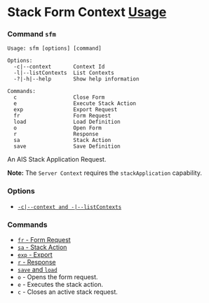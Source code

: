 # Stack Form Context [Usage](../README.md#commands)
### Command `sfm`
```
Usage: sfm [options] [command]

Options:
  -c|--context       Context Id
  -l|--listContexts  List Contexts
  -?|-h|--help       Show help information

Commands:
  c                  Close Form
  e                  Execute Stack Action
  exp                Export Request
  fr                 Form Request
  load               Load Definition
  o                  Open Form
  r                  Response
  sa                 Stack Action
  save               Save Definition
```
An AIS Stack Application Request.

**Note:** The `Server Context` requires the `stackApplication` capability.

### Options
- [`-c|--context and -|--listContexts`](./opt-context-and-list.md)

### Commands
- [`fr` - Form Request](./cmd-fm-d.md)
- [`sa` - Stack Action](./cmd-sa.md)
- [`exp` - Export](./cmd-exp.md)
- [`r` - Response](./cmd-r.md)
- [`save` and `load`](./cmd-save-and-load.md)
- `o` - Opens the form request.
- `e` - Executes the stack action.
- `c` - Closes an active stack request.
